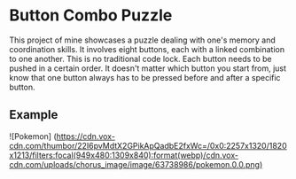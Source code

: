 # **Button Combo Puzzle**

This project of mine showcases a puzzle dealing with one's memory and coordination skills. It involves eight buttons, each with a linked combination to one another.
This is no traditional code lock. Each button needs to be pushed in a certain order. It doesn't matter which button you start from, just know that one button always has
to be pressed before and after a specific button. 

## **Example**

![Pokemon] (https://cdn.vox-cdn.com/thumbor/22I6pvMdtX2GPikApQadbE2fxWc=/0x0:2257x1320/1820x1213/filters:focal(949x480:1309x840):format(webp)/cdn.vox-cdn.com/uploads/chorus_image/image/63738986/pokemon.0.0.png)
